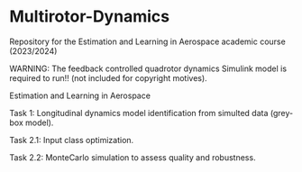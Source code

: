 # Multirotor-Dynamics
Repository for the Estimation and Learning in Aerospace academic course (2023/2024)

WARNING: The feedback controlled quadrotor dynamics Simulink model is required to run!! (not included for copyright motives).

Estimation and Learning in Aerospace

Task 1: Longitudinal dynamics model identification from simulted data (grey-box model).

Task 2.1: Input class optimization.

Task 2.2: MonteCarlo simulation to assess quality and robustness.
